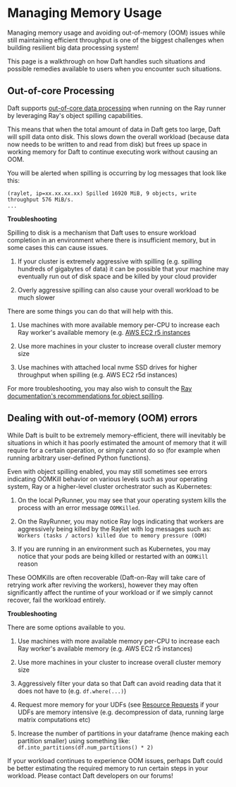 # Managing Memory Usage

Managing memory usage and avoiding out-of-memory (OOM) issues while still maintaining efficient throughput is one of the biggest challenges when building resilient big data processing system!

This page is a walkthrough on how Daft handles such situations and possible remedies available to users when you encounter such situations.

## Out-of-core Processing

Daft supports [out-of-core data processing](https://en.wikipedia.org/wiki/External_memory_algorithm) when running on the Ray runner by leveraging Ray's object spilling capabilities.

This means that when the total amount of data in Daft gets too large, Daft will spill data onto disk. This slows down the overall workload (because data now needs to be written to and read from disk) but frees up space in working memory for Daft to continue executing work without causing an OOM.

You will be alerted when spilling is occurring by log messages that look like this:

```
(raylet, ip=xx.xx.xx.xx) Spilled 16920 MiB, 9 objects, write throughput 576 MiB/s.
...
```

**Troubleshooting**

Spilling to disk is a mechanism that Daft uses to ensure workload completion in an environment where there is insufficient memory, but in some cases this can cause issues.

1. If your cluster is extremely aggressive with spilling (e.g. spilling hundreds of gigabytes of data) it can be possible that your machine may eventually run out of disk space and be killed by your cloud provider

2. Overly aggressive spilling can also cause your overall workload to be much slower

There are some things you can do that will help with this.

1. Use machines with more available memory per-CPU to increase each Ray worker's available memory (e.g. [AWS EC2 r5 instances](https://aws.amazon.com/ec2/instance-types/r5/)

2. Use more machines in your cluster to increase overall cluster memory size

3. Use machines with attached local nvme SSD drives for higher throughput when spilling (e.g. AWS EC2 r5d instances)

For more troubleshooting, you may also wish to consult the [Ray documentation's recommendations for object spilling](https://docs.ray.io/en/latest/ray-core/objects/object-spilling.html).

## Dealing with out-of-memory (OOM) errors

While Daft is built to be extremely memory-efficient, there will inevitably be situations in which it has poorly estimated the amount of memory that it will require for a certain operation, or simply cannot do so (for example when running arbitrary user-defined Python functions).

Even with object spilling enabled, you may still sometimes see errors indicating OOMKill behavior on various levels such as your operating system, Ray or a higher-level cluster orchestrator such as Kubernetes:

1. On the local PyRunner, you may see that your operating system kills the process with an error message `OOMKilled`.

2. On the RayRunner, you may notice Ray logs indicating that workers are aggressively being killed by the Raylet with log messages such as: `Workers (tasks / actors) killed due to memory pressure (OOM)`

3. If you are running in an environment such as Kubernetes, you may notice that your pods are being killed or restarted with an `OOMKill` reason

These OOMKills are often recoverable (Daft-on-Ray will take care of retrying work after reviving the workers), however they may often significantly affect the runtime of your workload or if we simply cannot recover, fail the workload entirely.

**Troubleshooting**

There are some options available to you.

1. Use machines with more available memory per-CPU to increase each Ray worker's available memory (e.g. AWS EC2 r5 instances)

2. Use more machines in your cluster to increase overall cluster memory size

3. Aggressively filter your data so that Daft can avoid reading data that it does not have to (e.g. `df.where(...)`)

4. Request more memory for your UDFs (see [Resource Requests](../core_concepts/udf.md#resource-requests) if your UDFs are memory intensive (e.g. decompression of data, running large matrix computations etc)

5. Increase the number of partitions in your dataframe (hence making each partition smaller) using something like: `df.into_partitions(df.num_partitions() * 2)`

If your workload continues to experience OOM issues, perhaps Daft could be better estimating the required memory to run certain steps in your workload. Please contact Daft developers on our forums!
